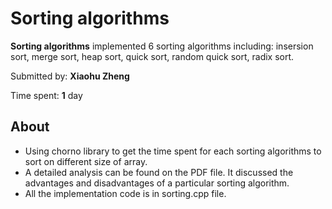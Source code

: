 # Sorting algorithms

**Sorting algorithms** implemented 6 sorting algorithms including: insersion sort, merge sort, heap sort, quick sort, random quick sort, radix sort.

Submitted by: **Xiaohu Zheng**

Time spent: **1** day 

## About
  - Using chorno library to get the time spent for each sorting algorithms to sort on different size of array.
  - A detailed analysis can be found on the PDF file. It discussed the advantages and disadvantages of a particular sorting algorithm.
  - All the implementation code is in sorting.cpp file.
